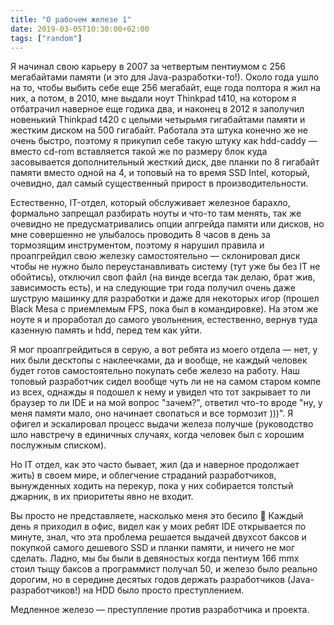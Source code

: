 ```yaml
---
title: "О рабочем железе 1"
date: 2019-03-05T10:30:00+02:00
tags: ["random"]
---
```


Я начинал свою карьеру в 2007 за четвертым пентиумом с 256 мегабайтами памяти (и это для Java-разработки-то!). Около года ушло на то, чтобы выбить себе еще 256 мегабайт, еще года полтора я жил на них, а потом, в 2010, мне выдали ноут Thinkpad t410, на котором я отбатрачил наверное еще годика два, и наконец в 2012 я заполучил новенький Thinkpad t420 с целыми четырьмя гигабайтами памяти и жестким диском на 500 гигабайт. Работала эта штука конечно же не очень быстро, поэтому я прикупил себе такую штуку как hdd-caddy — вместо cd-rom вставляется такой же по размеру блок куда засовывается дополнительный жесткий диск, две планки по 8 гигабайт памяти вместо одной на 4, и топовый на то время SSD Intel, который, очевидно, дал самый существенный прирост в производительности.

Естественно, IT-отдел, который обслуживает железное барахло, формально запрещал разбирать ноуты и что-то там менять, так же очевидно не предусматривались опции апгрейда памяти или дисков, но мне совершенно не улыбалось проводить 8 часов в день за тормозящим инструментом,  поэтому я нарушил правила и проапгрейдил свою железку самостоятельно — склонировал диск чтобы не нужно было переустанавливать систему (тут уже бы без ІТ не обойтись), отключил своп файл (на винде всегда так делаю, брат жив, зависимость есть), и на следующие три года получил очень даже шуструю машинку для разработки и даже для некоторых игор (прошел Black Mesa с приемлемым FPS, пока был в командировке). На этом же ноуте я и проработал до самого увольнения, естественно, вернув туда казенную память и hdd, перед тем как уйти.

Я мог проапгрейдиться в серую, а вот ребята из моего отдела — нет, у них были десктопы с наклеечками, да и вообще, не каждый человек будет готов самостоятельно покупать себе железо на работу. Наш топовый разработчик сидел вообще чуть ли не на самом старом компе из всех, однажды я подошел к нему и увидел что тот закрывает то ли браузер то ли IDE и на мой вопрос "зачем?", ответил что-то вроде "ну, у меня памяти мало, оно начинает свопаться и все тормозит )))". Я офигел и эскалировал процесс выдачи железа получше (руководство шло навстречу в единичных случаях, когда человек был с хорошим послужным списком).

Но IT отдел, как это часто бывает, жил (да и наверное продолжает жить) в своем мире, и облегчение страданий разработчиков, вынужденных ходить на перекур, пока у них собирается толстый джарник, в их приоритеты явно не входит.

Вы просто не представляете, насколько меня это бесило 🙂 Каждый день я приходил в офис, видел как у моих ребят IDE открывается по минуте, знал, что эта проблема решается выдачей двухсот баксов и покупкой самого дешевого SSD и планки памяти, и ничего не мог сделать. Ладно, мы бы были в девяностых когда пентиум 166 mmx стоил тыщу баксов а программист получал 50, и железо было реально дорогим, но в середине десятых годов держать разработчиков (Java-разработчиков!) на HDD было просто преступлением. 

Медленное железо — преступление против разработчика и проекта.